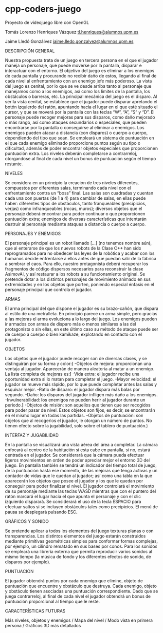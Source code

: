 # cpp-coders-juego
Proyecto de videojuego libre con OpenGL

Tomás Lorenzo Henriques Vázquez		tl.henriques@alumnos.upm.es

Jaime Lledó Gonzálvez			        jaime.lledo.gonzalvez@alumnos.upm.es

DESCRIPCIÓN GENERAL

  Nuestra propuesta trata de un juego en tercera persona en el que el jugador maneja un personaje, que puede moverse por la pantalla, disparar e interactuar con el entorno. 
  El objetivo del juego es eliminar a los enemigos de cada pantalla y procurando no recibir daño de estos, llegando al final de cada nivel al enfrentamiento con un enemigo jefe más poderoso. La vista del juego es cenital, por lo que se ve desde arriba tanto al personaje que manejamos como a los enemigos, así como los límites de la pantalla, los obstáculos o barreras, etc. 
  La principal mecánica del juego es el disparo. Al ser la vista cenital, se establece que el jugador puede disparar apretando el botón izquierdo del ratón, apuntando hacia el lugar en el que esté situado el cursor, y que se moverá por la pantalla con las teclas “W”, “A”, “S” y “D”. El personaje puede recoger mejoras para sus disparos, como daño mejorado o más rango, así como ataques secundarios o especiales, que pueden encontrarse por la pantalla o conseguirse al eliminar a enemigos. Los enemigos pueden atacar a distancia (con disparos) o cuerpo a cuerpo, dependiendo del tipo que sean.
  Se empleará un sistema de puntuación en el que cada enemigo eliminado proporcione puntos según su tipo o dificultad, además de poder encontrar objetos especiales que proporcionen puntuación extra. Los niveles deberán completarse a contrarreloj, otorgandose al final de cada nivel un bonus de puntuación según el tiempo restante.


NIVELES

  Se considera en un principio la creación de tres niveles diferentes, compuestos por diferentes salas, terminando cada nivel con el enfrentamiento contra un “boss” final. Las salas son cuadradas y cuentan cada una con puertas (de 1 a 4) para cambiar de salas, en ellas puede haber: diferentes tipos de obstáculos, tanto franqueables (precipicios, verjas) como infranqueables (rocas, muros); diversos objetos que el personaje deberá encontrar para poder continuar o que proporcionen puntuación extra; enemigos de diversas características que intentarán destruir al personaje mediante ataques a distancia o cuerpo a cuerpo.

PERSONAJES Y ENEMIGOS

  El personaje principal es un robot llamado [...] (no tenemos nombre aún), que al enterarse de que los nuevos robots de la Clase C++ han sido reprogramados para no obedecer las leyes de la robótica y acabar con los humanos decide enfrentarse a ellos antes de que puedan salir de la fábrica a sembrar el caos. Para ello, nuestro protagonista deberá recuperar los fragmentos de código dispersos necesarios para reconstruir la clase AsimovAI, y así restaurar a los robots a su funcionamiento original.
  Se pretende dotar a los distintos personajes de movimiento animado en sus extremidades y en los objetos que porten, poniendo especial énfasis en el personaje principal que controla el jugador.

ARMAS

  El arma principal del que dispone el jugador es su brazo-cañón, que dispara al estilo de una metralleta. En principio parece un arma simple, pero gracias a las mejoras el arma evoluciona a lo largo del juego. Los enemigos pueden ir armados con armas de disparo más o menos similares a las del protagonista o sin ellas, en este último caso su método de ataque puede ser de cuerpo a cuerpo o bien kamikaze, explotando en contacto con el jugador.

OBJETOS

  Los objetos que el jugador puede recoger son de diversas clases, y se distinguirán por su forma y color:(
    -Objetos de mejora: proporcionan una ventaja al jugador. Aparecerán de manera aleatoria al matar a un enemigo. La lista completa de mejoras es:[
	      -Vida extra: el jugador recibe una oportunidad extra si lo matan para completar el juego.
        -Mayor velocidad: el jugador se mueve más rápido, por lo que puede completar antes las salas y esquivar mejor.
        -Ratio de disparo: el jugador dispara más balas por segundo.
        -Daño: los disparos del jugador infligen más daño a los enemigos.
        -Invulnerabilidad: los enemigos no pueden herir al jugador durante un periodo.]
    -Objetos de misión: son aquellos que tienen que ser recogidos para poder pasar de nivel. Estos objetos son fijos, es decir, se encontrarán en el mismo lugar en todas las partidas.
   -Objetos de puntuación: son objetos que al recogerlos el jugador, le otorgan un número de puntos. No tienen efecto sobre la jugabilidad, solo sobre el tablero de puntuación.)

INTERFAZ Y JUGABILIDAD

  En la pantalla se visualizará una vista aérea del área a completar. La cámara enfocará al centro de la habitación si esta cabe en pantalla, si no, estará centrada en el jugador. Se considerará que la cámara pueda efectuar ligeros movimientos en orden de poder apreciar mejor el entorno 3D del juego. En pantalla también se tendrá un indicador del tiempo total de juego, de la puntuación hasta ese momento, de las mejoras que tenga activas y un contador de vidas que le quedan al jugador; así como una tabla en la que aparecerán los objetos que posee el jugador y los que le quedan por conseguir para poder finalizar el nivel. 
  El jugador controlará el movimiento de su personaje mediante las teclas WASD mientras que con el puntero del ratón marcará el lugar hacia el que apunta el personaje y con el clic izquierdo disparará. Se considerará el uso de la tecla ESPACIO para efectuar saltos si se incluyen obstáculos tales como precipicios. El menú de pausa se desplegará pulsando ESC.


GRÁFICOS Y SONIDO

  Se pretende aplicar a todos los elementos del juego texturas planas o con transparencias. Los distintos elementos del juego estarán construidos mediante primitivas geométricas simples para conformar formas complejas, por ejemplo, un cilindro rematado en sus bases por conos. Para los sonidos se empleará una librería externa que permita reproducir varios sonidos al mismo tiempo (la música de fondo y los diferentes efectos de sonido, de disparos por ejemplo).

PUNTUACIÓN

  El jugador obtendrá puntos por cada enemigo que elimine, objeto de puntuación que encuentre y obstáculo que destruya. Cada enemigo, objeto y obstáculo tienen asociadas una puntuación correspondiente. Dado que se juega contrarreloj, al final de cada nivel el jugador obtendrá un bonus de puntuación proporcional al tiempo que le reste.

CARACTERÍSTICAS FUTURAS

  Más niveles, objetos y enemigos
   / Mapa del nivel
   / Modo vista en primera persona
   / Gráficos 3D más detallados

